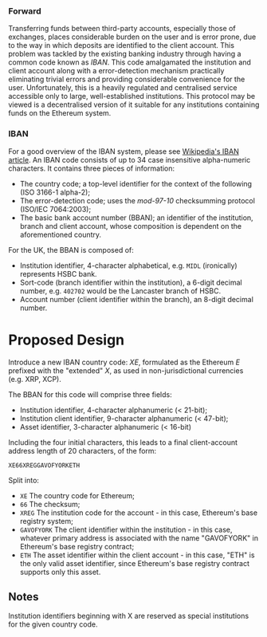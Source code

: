 ### Forward

Transferring funds between third-party accounts, especially those of exchanges, places considerable burden on the user and is error prone, due to the way in which deposits are identified to the client account. This problem was tackled by the existing banking industry through having a common code known as *IBAN*. This code amalgamated the institution and client account along with a error-detection mechanism practically eliminating trivial errors and providing considerable convenience for the user. Unfortunately, this is a heavily regulated and centralised service accessible only to large, well-established institutions. This protocol may be viewed is a decentralised version of it suitable for any institutions containing funds on the Ethereum system.

### IBAN

For a good overview of the IBAN system, please see [Wikipedia's IBAN article](https://en.wikipedia.org/wiki/International_Bank_Account_Number). An IBAN code consists of up to 34 case insensitive alpha-numeric characters. It contains three pieces of information:

- The country code; a top-level identifier for the context of the following (ISO 3166-1 alpha-2);
- The error-detection code; uses the *mod-97-10* checksumming protocol (ISO/IEC 7064:2003);
- The basic bank account number (BBAN); an identifier of the institution, branch and client account, whose composition is dependent on the aforementioned country.

For the UK, the BBAN is composed of:

- Institution identifier, 4-character alphabetical, e.g. `MIDL` (ironically) represents HSBC bank.
- Sort-code (branch identifier within the institution), a 6-digit decimal number, e.g. `402702` would be the Lancaster branch of HSBC.
- Account number (client identifier within the branch), an 8-digit decimal number.

# Proposed Design

Introduce a new IBAN country code: *XE*, formulated as the Ethereum *E* prefixed with the "extended" *X*, as used in non-jurisdictional currencies (e.g. XRP, XCP).

The BBAN for this code will comprise three fields:

- Institution identifier, 4-character alphanumeric (< 21-bit);
- Institution client identifier, 9-character alphanumeric (< 47-bit);
- Asset identifier, 3-character alphanumeric (< 16-bit)

Including the four initial characters, this leads to a final client-account address length of 20 characters, of the form:

```
XE66XREGGAVOFYORKETH
```

Split into:

- `XE` The country code for Ethereum;
- `66` The checksum;
- `XREG` The institution code for the account - in this case, Ethereum's base registry system;
- `GAVOFYORK` The client identifier within the institution - in this case, whatever primary address is associated with the name "GAVOFYORK" in Ethereum's base registry contract;
- `ETH` The asset identifier within the client account - in this case, "ETH" is the only valid asset identifier, since Ethereum's base registry contract supports only this asset.

## Notes

Institution identifiers beginning with X are reserved as special institutions for the given country code.